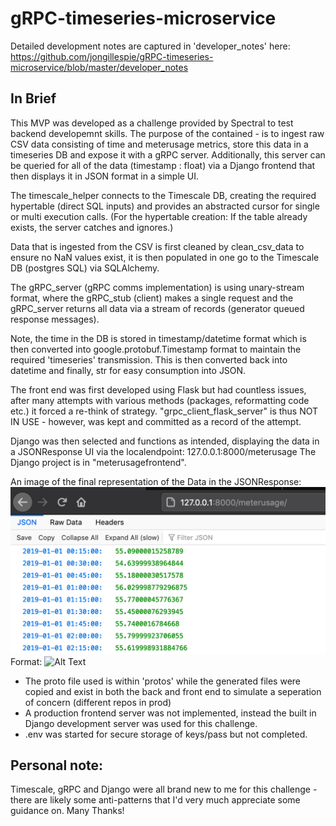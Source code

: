 # gRPC-timeseries-microservice


Detailed development notes are captured in 'developer_notes' here: https://github.com/jongillespie/gRPC-timeseries-microservice/blob/master/developer_notes

## In Brief

This MVP was developed as a challenge provided by Spectral to test backend developemnt skills. The purpose of the contained - is to ingest raw CSV data consisting of time and meterusage metrics, store this data in a timeseries DB and expose it with a gRPC server. Additionally, this server can be queried for all of the data (timestamp : float) via a Django frontend that then displays it in JSON format in a simple UI.

The timescale_helper connects to the Timescale DB, creating the required hypertable (direct SQL inputs) and provides an abstracted cursor for single or multi execution calls. (For the hypertable creation: If the table already exists, the server catches and ignores.) 

Data that is ingested from the CSV is first cleaned by clean_csv_data to ensure no NaN values exist, it is then populated in one go to the Timescale DB (postgres SQL) via SQLAlchemy.

The gRPC_server (gRPC comms implementation) is using unary-stream format, where the gRPC_stub (client) makes a single request and the gRPC_server returns all data via a stream of records (generator queued response messages).

Note, the time in the DB is stored in timestamp/datetime format which is then converted into google.protobuf.Timestamp format to maintain the required 'timeseries' transmission. This is then converted back into datetime and finally, str for easy consumption into JSON.

The front end was first developed using Flask but had countless issues, after many attempts with various methods (packages, reformatting code etc.) it forced a re-think of strategy. "grpc_client_flask_server" is thus NOT IN USE - however, was kept and committed as a record of the attempt.

Django was then selected and functions as intended, displaying the data in a JSONResponse UI via the localendpoint: 127.0.0.1:8000/meterusage 
The Django project is in "meterusagefrontend".

An image of the final representation of the Data in the JSONResponse:
![JSON MeterUsage Data](json.png)
Format: ![Alt Text](url)

* The proto file used is within 'protos' while the generated files were copied and exist in both the back and front end to simulate a seperation of concern (different repos in prod)
* A production frontend server was not implemented, instead the built in Django development server was used for this challenge.
* .env was started for secure storage of keys/pass but not completed.

## Personal note:
Timescale, gRPC and Django were all brand new to me for this challenge - there are likely some anti-patterns that I'd very much appreciate some guidance on. Many Thanks!


